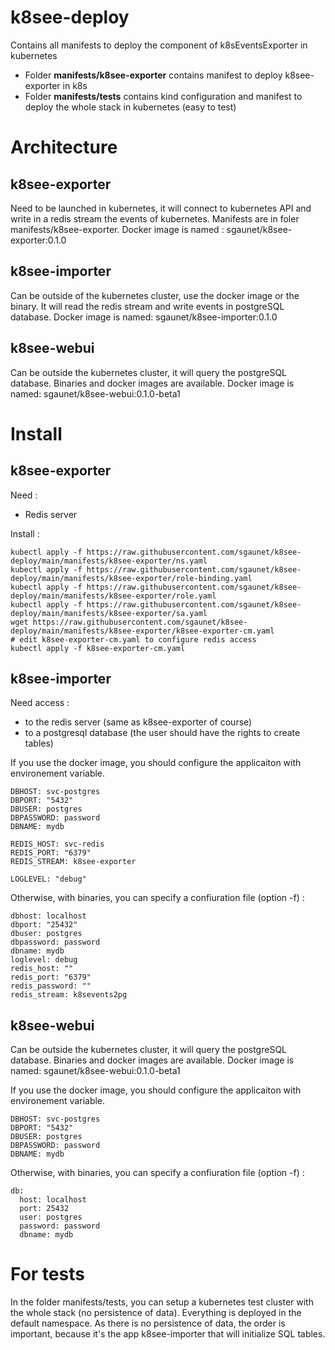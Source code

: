 # k8see-deploy

Contains all manifests to deploy the component of k8sEventsExporter in kubernetes 

* Folder **manifests/k8see-exporter** contains manifest to deploy k8see-exporter in k8s
* Folder **manifests/tests** contains kind configuration and manifest to deploy the whole stack in kubernetes (easy to test)

# Architecture

## k8see-exporter

Need to be launched in kubernetes, it will connect to kubernetes API and write in a redis stream the events of kubernetes. Manifests are in foler manifests/k8see-exporter.
Docker image is named : sgaunet/k8see-exporter:0.1.0

## k8see-importer

Can be outside of the kubernetes cluster, use the docker image or the binary. It will read the redis stream and write events in postgreSQL database.
Docker image is named: sgaunet/k8see-importer:0.1.0

## k8see-webui

Can be outside the kubernetes cluster, it will query the postgreSQL database. Binaries and docker images are available.
Docker image is named: sgaunet/k8see-webui:0.1.0-beta1


# Install 

## k8see-exporter

Need :

* Redis server

Install :

```
kubectl apply -f https://raw.githubusercontent.com/sgaunet/k8see-deploy/main/manifests/k8see-exporter/ns.yaml
kubectl apply -f https://raw.githubusercontent.com/sgaunet/k8see-deploy/main/manifests/k8see-exporter/role-binding.yaml
kubectl apply -f https://raw.githubusercontent.com/sgaunet/k8see-deploy/main/manifests/k8see-exporter/role.yaml
kubectl apply -f https://raw.githubusercontent.com/sgaunet/k8see-deploy/main/manifests/k8see-exporter/sa.yaml
wget https://raw.githubusercontent.com/sgaunet/k8see-deploy/main/manifests/k8see-exporter/k8see-exporter-cm.yaml
# edit k8see-exporter-cm.yaml to configure redis access
kubectl apply -f k8see-exporter-cm.yaml
```


## k8see-importer

Need access :

* to the redis server (same as k8see-exporter of course)
* to a postgresql database (the user should have the rights to create tables)

If you use the docker image, you should configure the applicaiton with environement variable.

```
DBHOST: svc-postgres
DBPORT: "5432"
DBUSER: postgres
DBPASSWORD: password
DBNAME: mydb

REDIS_HOST: svc-redis
REDIS_PORT: "6379"
REDIS_STREAM: k8see-exporter

LOGLEVEL: "debug"
```

Otherwise, with binaries, you can specify a confiuration file (option -f) :

```
dbhost: localhost
dbport: "25432"
dbuser: postgres
dbpassword: password
dbname: mydb
loglevel: debug
redis_host: ""
redis_port: "6379"
redis_password: ""
redis_stream: k8sevents2pg
```

## k8see-webui

Can be outside the kubernetes cluster, it will query the postgreSQL database. Binaries and docker images are available.
Docker image is named: sgaunet/k8see-webui:0.1.0-beta1


If you use the docker image, you should configure the applicaiton with environement variable.

```
DBHOST: svc-postgres
DBPORT: "5432"
DBUSER: postgres
DBPASSWORD: password
DBNAME: mydb
```

Otherwise, with binaries, you can specify a confiuration file (option -f) :

```
db:
  host: localhost
  port: 25432
  user: postgres
  password: password
  dbname: mydb
```


# For tests

In the folder manifests/tests, you can setup a kubernetes test cluster with the whole stack (no persistence of data). Everything is deployed in the default namespace. As there is no persistence of data, the order is important, because it's the app k8see-importer that will initialize SQL tables.